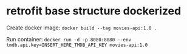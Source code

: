 # retrofit base structure dockerized
Create docker image: `docker build --tag movies-api:1.0 .`

Run container: `docker run -d -p 8080:8080 --env tmdb.api.key=INSERT_HERE_TMDB_API_KEY movies-api:1.0`
